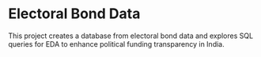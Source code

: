 # Electoral Bond Data
 This project creates a database from electoral bond data and explores SQL queries for EDA to enhance political funding transparency in India.
